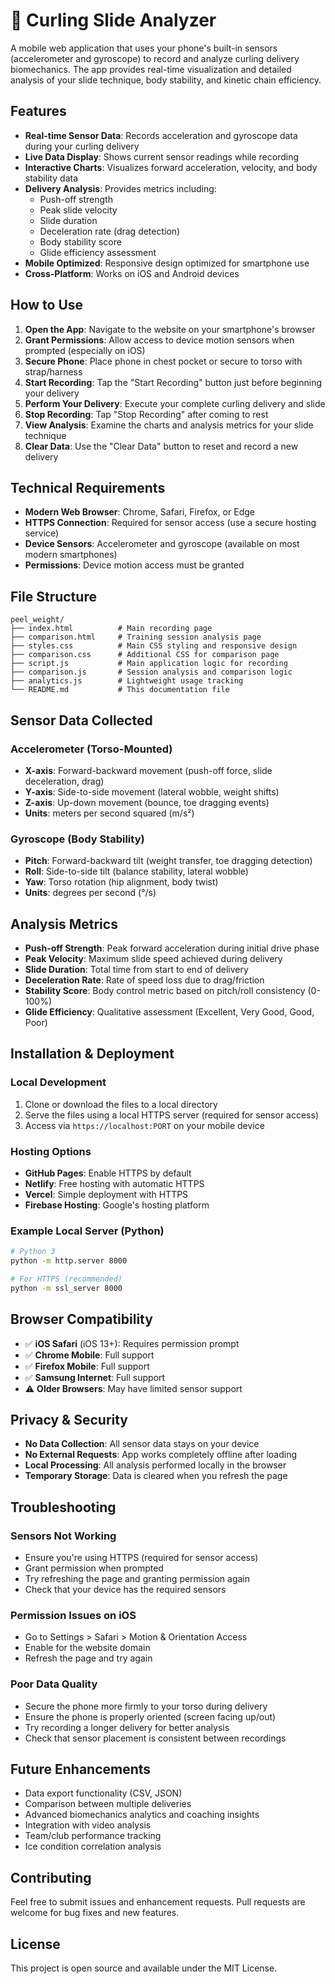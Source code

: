 # 🥌 Curling Slide Analyzer

A mobile web application that uses your phone's built-in sensors (accelerometer and gyroscope) to record and analyze curling delivery biomechanics. The app provides real-time visualization and detailed analysis of your slide technique, body stability, and kinetic chain efficiency.

## Features

- **Real-time Sensor Data**: Records acceleration and gyroscope data during your curling delivery
- **Live Data Display**: Shows current sensor readings while recording
- **Interactive Charts**: Visualizes forward acceleration, velocity, and body stability data
- **Delivery Analysis**: Provides metrics including:
  - Push-off strength
  - Peak slide velocity
  - Slide duration
  - Deceleration rate (drag detection)
  - Body stability score
  - Glide efficiency assessment
- **Mobile Optimized**: Responsive design optimized for smartphone use
- **Cross-Platform**: Works on iOS and Android devices

## How to Use

1. **Open the App**: Navigate to the website on your smartphone's browser
2. **Grant Permissions**: Allow access to device motion sensors when prompted (especially on iOS)
3. **Secure Phone**: Place phone in chest pocket or secure to torso with strap/harness
4. **Start Recording**: Tap the "Start Recording" button just before beginning your delivery
5. **Perform Your Delivery**: Execute your complete curling delivery and slide
6. **Stop Recording**: Tap "Stop Recording" after coming to rest
7. **View Analysis**: Examine the charts and analysis metrics for your slide technique
8. **Clear Data**: Use the "Clear Data" button to reset and record a new delivery

## Technical Requirements

- **Modern Web Browser**: Chrome, Safari, Firefox, or Edge
- **HTTPS Connection**: Required for sensor access (use a secure hosting service)
- **Device Sensors**: Accelerometer and gyroscope (available on most modern smartphones)
- **Permissions**: Device motion access must be granted

## File Structure

```
peel_weight/
├── index.html          # Main recording page
├── comparison.html     # Training session analysis page
├── styles.css          # Main CSS styling and responsive design
├── comparison.css      # Additional CSS for comparison page
├── script.js           # Main application logic for recording
├── comparison.js       # Session analysis and comparison logic
├── analytics.js        # Lightweight usage tracking
└── README.md           # This documentation file
```

## Sensor Data Collected

### Accelerometer (Torso-Mounted)
- **X-axis**: Forward-backward movement (push-off force, slide deceleration, drag)
- **Y-axis**: Side-to-side movement (lateral wobble, weight shifts)
- **Z-axis**: Up-down movement (bounce, toe dragging events)
- **Units**: meters per second squared (m/s²)

### Gyroscope (Body Stability)
- **Pitch**: Forward-backward tilt (weight transfer, toe dragging detection)
- **Roll**: Side-to-side tilt (balance stability, lateral wobble)
- **Yaw**: Torso rotation (hip alignment, body twist)
- **Units**: degrees per second (°/s)

## Analysis Metrics

- **Push-off Strength**: Peak forward acceleration during initial drive phase
- **Peak Velocity**: Maximum slide speed achieved during delivery
- **Slide Duration**: Total time from start to end of delivery
- **Deceleration Rate**: Rate of speed loss due to drag/friction
- **Stability Score**: Body control metric based on pitch/roll consistency (0-100%)
- **Glide Efficiency**: Qualitative assessment (Excellent, Very Good, Good, Poor)

## Installation & Deployment

### Local Development
1. Clone or download the files to a local directory
2. Serve the files using a local HTTPS server (required for sensor access)
3. Access via `https://localhost:PORT` on your mobile device

### Hosting Options
- **GitHub Pages**: Enable HTTPS by default
- **Netlify**: Free hosting with automatic HTTPS
- **Vercel**: Simple deployment with HTTPS
- **Firebase Hosting**: Google's hosting platform

### Example Local Server (Python)
```bash
# Python 3
python -m http.server 8000

# For HTTPS (recommended)
python -m ssl_server 8000
```

## Browser Compatibility

- ✅ **iOS Safari** (iOS 13+): Requires permission prompt
- ✅ **Chrome Mobile**: Full support
- ✅ **Firefox Mobile**: Full support
- ✅ **Samsung Internet**: Full support
- ⚠️ **Older Browsers**: May have limited sensor support

## Privacy & Security

- **No Data Collection**: All sensor data stays on your device
- **No External Requests**: App works completely offline after loading
- **Local Processing**: All analysis performed locally in the browser
- **Temporary Storage**: Data is cleared when you refresh the page

## Troubleshooting

### Sensors Not Working
- Ensure you're using HTTPS (required for sensor access)
- Grant permission when prompted
- Try refreshing the page and granting permission again
- Check that your device has the required sensors

### Permission Issues on iOS
- Go to Settings > Safari > Motion & Orientation Access
- Enable for the website domain
- Refresh the page and try again

### Poor Data Quality
- Secure the phone more firmly to your torso during delivery
- Ensure the phone is properly oriented (screen facing up/out)
- Try recording a longer delivery for better analysis
- Check that sensor placement is consistent between recordings

## Future Enhancements

- Data export functionality (CSV, JSON)
- Comparison between multiple deliveries
- Advanced biomechanics analytics and coaching insights
- Integration with video analysis
- Team/club performance tracking
- Ice condition correlation analysis

## Contributing

Feel free to submit issues and enhancement requests. Pull requests are welcome for bug fixes and new features.

## License

This project is open source and available under the MIT License.